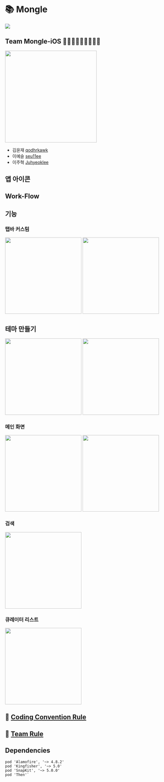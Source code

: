# 📚 Mongle

![](./docs/asset/monglelogo.png)

## Team Mongle-iOS 👨🏻‍💻🧑🏻‍💻👩🏻‍💻

<img src="./docs/asset/mongles.png" width = 300>

- 김윤재 [qodhrkawk](https://github.com/qodhrkawk)
- 이예슬 [seu11ee](https://github.com/seu11ee)
- 이주혁 [Juhyeoklee](https://github.com/Juhyeoklee)

## 앱 아이콘

## Work-Flow

## 기능

### 탭바 커스텀

<img src="./docs/asset/yjtab.png" width = 250>
<img src="./docs/asset/yjtab2.png" width = 250>

## 테마 만들기

<img src="./docs/asset/yjthema.png" width = 250>
<img src="./docs/asset/yjthema2.png" width = 250>

### 메인 화면

<img src="./docs/asset/jhmain1.png" width = 250>

<img src="./docs/asset/jhmain2.png" width = 250>

### 검색

<img src="./docs/asset/yssearch.png" width = 250>

### 큐레이터 리스트

<img src="./docs/asset/yscur.png" width = 250>

## 📝 [Coding Convention Rule](./docs/CodingConventionRule.md)

## 🤝 [Team Rule](./docs/TeamRule.md)

## Dependencies

```
pod 'Alamofire', '~> 4.8.2'
pod 'Kingfisher', '~> 5.0'
pod 'SnapKit', '~> 5.0.0'
pod 'Then'`
```
